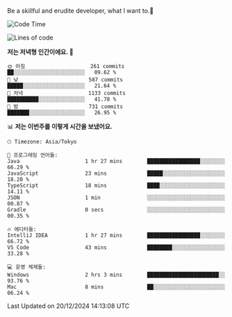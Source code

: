Be a skillful and erudite developer, what I want to.👶

<!--START_SECTION:waka-->
![Code Time](http://img.shields.io/badge/Code%20Time-1%2C477%20hrs%2036%20mins-blue)

![Lines of code](https://img.shields.io/badge/%EC%A0%80%EB%8A%94%20%EC%97%AC%ED%83%9C%EA%B9%8C%EC%A7%80%20-918.3%20thousand%20%EC%A4%84%EC%9D%98%20%EC%BD%94%EB%93%9C%EB%A5%BC%20%EC%9E%91%EC%84%B1%ED%96%88%EC%96%B4%EC%9A%94.-blue)

**저는 저녁형 인간이에요. 🦉** 

```text
🌞 아침                     261 commits         ██░░░░░░░░░░░░░░░░░░░░░░░   09.62 % 
🌆 낮　                     587 commits         █████░░░░░░░░░░░░░░░░░░░░   21.64 % 
🌃 저녁                     1133 commits        ██████████░░░░░░░░░░░░░░░   41.78 % 
🌙 밤　                     731 commits         ███████░░░░░░░░░░░░░░░░░░   26.95 % 
```


📊 **저는 이번주를 이렇게 시간을 보냈어요.** 

```text
🕑︎ Timezone: Asia/Tokyo

💬 프로그래밍 언어들: 
Java                     1 hr 27 mins        █████████████████░░░░░░░░   66.29 % 
JavaScript               23 mins             █████░░░░░░░░░░░░░░░░░░░░   18.20 % 
TypeScript               18 mins             ████░░░░░░░░░░░░░░░░░░░░░   14.11 % 
JSON                     1 min               ░░░░░░░░░░░░░░░░░░░░░░░░░   00.87 % 
Gradle                   0 secs              ░░░░░░░░░░░░░░░░░░░░░░░░░   00.35 % 

🔥 에디터들: 
IntelliJ IDEA            1 hr 27 mins        █████████████████░░░░░░░░   66.72 % 
VS Code                  43 mins             ████████░░░░░░░░░░░░░░░░░   33.28 % 

💻 운영 체제들: 
Windows                  2 hrs 3 mins        ███████████████████████░░   93.76 % 
Mac                      8 mins              ██░░░░░░░░░░░░░░░░░░░░░░░   06.24 % 
```


 Last Updated on 20/12/2024 14:13:08 UTC
<!--END_SECTION:waka-->
